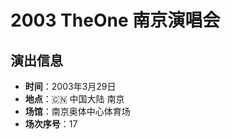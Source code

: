 # 2003 TheOne 南京演唱会

## 演出信息
- **时间**：2003年3月29日
- **地点**：🇨🇳 中国大陆 南京
- **场馆**：南京奥体中心体育场
- **场次序号**：17